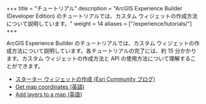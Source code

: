 +++
title = "チュートリアル"
description = "ArcGIS Experience Builder (Developer Edition) のチュートリアルでは、カスタム ウィジェットの作成方法について説明しています。"
weight = 14
aliases = ["/experience/tutorials/"]
+++

ArcGIS Experience Builder のチュートリアルでは、カスタム ウィジェットの作成方法について説明しています。各チュートリアルの完了には、約 15 分かかります。カスタム ウィジェットの作成方法と API の使用方法について理解することができます。

- [スターター ウィジェットの作成 (Esri Community ブログ)](https://community.esri.com/t5/arcgis-%E9%96%8B%E7%99%BA%E8%80%85%E3%82%B3%E3%83%9F%E3%83%A5%E3%83%8B%E3%83%86%E3%82%A3-documents/%E3%82%B9%E3%82%BF%E3%83%BC%E3%82%BF%E3%83%BC-%E3%82%A6%E3%82%A3%E3%82%B8%E3%82%A7%E3%83%83%E3%83%88%E3%81%AE%E4%BD%9C%E6%88%90-arcgis-experience-builder/ta-p/1005121)
- [Get map coordinates (英語)](https://developers.arcgis.com/labs/experiencebuilder/get-map-coordinates/)
- [Add layers to a map (英語)](https://developers.arcgis.com/labs/experiencebuilder/add-layers-to-a-map/)
